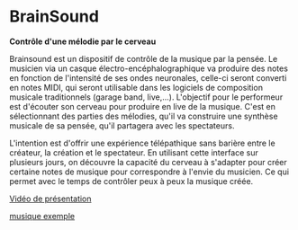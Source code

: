 # BrainSound

**Contrôle d'une mélodie par le cerveau**

Brainsound est un dispositif de contrôle de la musique par la pensée. Le musicien via un casque électro-encéphalographique va produire des notes en fonction de l'intensité de ses ondes neuronales, celle-ci seront converti en notes MIDI, qui seront utilisable dans les logiciels de composition musicale traditionnels (garage band, live,...). L'objectif pour le performeur est d'écouter son cerveau pour produire en live de la musique. C'est en sélectionnant des parties des mélodies, qu'il va construire une synthèse musicale de sa pensée, qu'il partagera avec les spectateurs.

L'intention est d'offrir une expérience télépathique sans barière entre le créateur, la création et le spectateur. En utilisant cette interface sur plusieurs jours, on découvre la capacité du cerveau à s'adapter pour créer certaine notes de musique pour correspondre à l'envie du musicien. Ce qui permet avec le temps de contrôler peux à peux la musique créée.

[Vidéo de présentation](https://www.youtube.com/watch?v=TKP12Tl9dP4)

[musique exemple](https://soundcloud.com/onebillioncat)